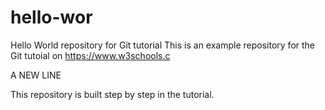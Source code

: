 # hello-wor
Hello World repository for Git tutorial
This is an example repository for the Git tutoial on https://www.w3schools.c




A NEW LINE 



This repository is built step by step in the tutorial.
